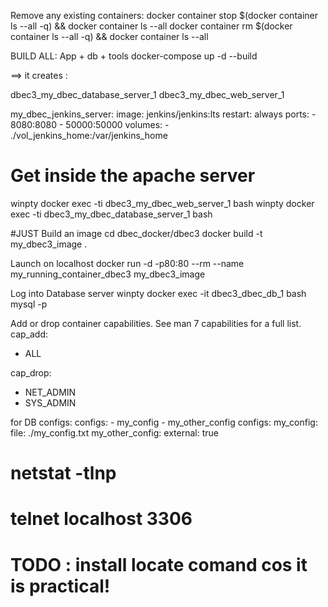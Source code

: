 Remove any existing containers:
docker container stop $(docker container ls --all -q) && docker container ls --all
docker container rm $(docker container ls --all -q) && docker container ls --all


BUILD ALL: App + db + tools
docker-compose up -d --build

==> it creates : 
 
 dbec3_my_dbec_database_server_1
 dbec3_my_dbec_web_server_1          
 
   my_dbec_jenkins_server:
     image: jenkins/jenkins:lts
     restart: always
     ports:
       - 8080:8080
       - 50000:50000
     volumes:
       - ./vol_jenkins_home:/var/jenkins_home




# Get inside the apache server 
winpty docker exec -ti dbec3_my_dbec_web_server_1 bash
winpty docker exec -ti dbec3_my_dbec_database_server_1 bash


#JUST Build an image
cd dbec_docker/dbec3
docker build -t my_dbec3_image .


Launch on localhost
docker run -d -p80:80 --rm --name my_running_container_dbec3 my_dbec3_image





Log into Database server
winpty docker exec -it dbec3_dbec_db_1 bash
mysql -p


Add or drop container capabilities. See man 7 capabilities for a full list.
cap_add:
  - ALL

cap_drop:
  - NET_ADMIN
  - SYS_ADMIN
  
  
for DB configs:
    configs:
      - my_config
      - my_other_config
configs:
  my_config:
    file: ./my_config.txt
  my_other_config:
    external: true
    
    
    
# netstat -tlnp
# telnet localhost 3306
#  TODO : install locate comand cos it is practical!
